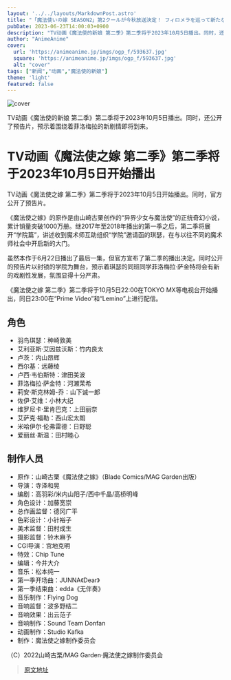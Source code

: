 ```yaml
---
layout: '../../layouts/MarkdownPost.astro'
title: "「魔法使いの嫁 SEASON2」第2クールが今秋放送決定！ フィロメラを巡って新たなドラマ予感させるティザー映像も公開"
pubDate: 2023-06-23T14:00:03+0900
description: "TV动画《魔法使的新娘 第二季》第二季将于2023年10月5日播出。同时，还公开了预告片，预示着围绕着菲洛梅拉的新剧情即将到来。"
author: "AnimeAnime"
cover:
  url: 'https://animeanime.jp/imgs/ogp_f/593637.jpg'
  square: 'https://animeanime.jp/imgs/ogp_f/593637.jpg'
  alt: "cover"
tags: ["新闻","动画","魔法使的新娘"]
theme: 'light'
featured: false
---
```


![cover](https://animeanime.jp/imgs/ogp_f/593637.jpg)

TV动画《魔法使的新娘 第二季》第二季将于2023年10月5日播出。同时，还公开了预告片，预示着围绕着菲洛梅拉的新剧情即将到来。

# TV动画《魔法使之嫁 第二季》第二季将于2023年10月5日开始播出

TV动画《魔法使之嫁 第二季》第二季将于2023年10月5日开始播出。同时，官方公开了预告片。

《魔法使之嫁》的原作是由山崎古栗创作的“异界少女与魔法使”的正统奇幻小说，累计销量突破1000万册。继2017年至2018年播出的第一季之后，第二季将展开“学院篇”，讲述收到魔术师互助组织“学院”邀请函的琪瑟，在与以往不同的魔术师社会中开启新的大门。

虽然本作于6月22日播出了最后一集，但官方宣布了第二季的播出决定。同时公开的预告片以封锁的学院为舞台，预示着琪瑟的同班同学菲洛梅拉·萨金特将会有新的戏剧性发展，氛围显得十分严肃。

《魔法使之嫁 第二季》第二季将于10月5日22:00在TOKYO MX等电视台开始播出，同日23:00在“Prime Video”和“Lemino”上进行配信。

## 角色

- 羽鸟琪瑟：种崎敦美
- 艾利亚斯·艾因兹沃斯：竹内良太
- 卢茨：内山昂辉
- 西尔基：远藤绫
- 卢西·韦伯斯特：津田美波
- 菲洛梅拉·萨金特：河瀬茉希
- 莉安·斯克林姆-乔：山下诚一郎
- 佐伊·艾维：小林大纪
- 维罗尼卡·里肯巴克：上田丽奈
- 艾萨克·福勒：西山宏太朗
- 米哈伊尔·伦弗雷德：日野聪
- 爱丽丝·斯温：田村睦心

## 制作人员

- 原作：山崎古栗《魔法使之嫁》（Blade Comics/MAG Garden出版）
- 导演：寺泽和晃
- 编剧：高羽彩/米内山阳子/西中千晶/高桥明峰
- 角色设计：加藤宽崇
- 总作画监督：德冈广平
- 色彩设计：小针裕子
- 美术监督：田村成生
- 摄影监督：铃木麻予
- CGI导演：宫地克明
- 特效：Chip Tune
- 编辑：今井大介
- 音乐：松本纯一
- 第一季开场曲：JUNNA《Dear》
- 第一季结束曲：edda《无伴奏》
- 音乐制作：Flying Dog
- 音响监督：波多野结二
- 音响效果：出云范子
- 音响制作：Sound Team Donfan
- 动画制作：Studio Kafka
- 制作：魔法使之嫁制作委员会

（C）2022山崎古栗/MAG Garden·魔法使之嫁制作委员会

>[原文地址](https://animeanime.jp/article/2023/06/23/78121.html)  